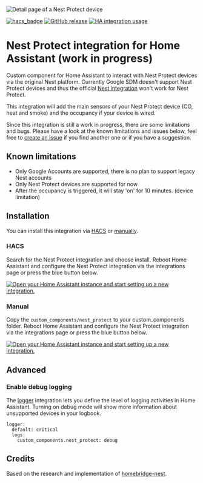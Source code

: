 ![Detail page of a Nest Protect device](https://user-images.githubusercontent.com/1424596/149627841-e5611c04-f0e7-4b66-9b10-a9ec0b5c37f8.png)

[![hacs_badge](https://img.shields.io/badge/HACS-Default-orange.svg)](https://github.com/custom-components/hacs)
[![GitHub release](https://img.shields.io/github/release/iMicknl/ha-nest-protect.svg)](https://GitHub.com/iMicknl/ha-nest-protect/releases/)
[![HA integration usage](https://img.shields.io/badge/dynamic/json?color=41BDF5&logo=home-assistant&label=integration%20usage&suffix=%20installs&cacheSeconds=15600&url=https://analytics.home-assistant.io/custom_integrations.json&query=$.nest_protect.total)](https://analytics.home-assistant.io/custom_integrations.json)

# Nest Protect integration for Home Assistant (work in progress)

Custom component for Home Assistant to interact with Nest Protect devices via the original Nest platform. Currently Google SDM doesn't support Nest Protect devices and thus the official [Nest integration](https://www.home-assistant.io/integrations/nest/) won't work for Nest Protect.

This integration will add the main sensors of your Nest Protect device (CO, heat and smoke) and the occupancy if your device is wired.

Since this integration is still a work in progress, there are some limitations and bugs. Please have a look at the known limitations and issues below, feel free to [create an issue](https://github.com/iMicknl/ha-nest-protect/issues/new/choose) if you find another one or if you have a suggestion.

## Known limitations

- Only Google Accounts are supported, there is no plan to support legacy Nest accounts
- Only Nest Protect devices are supported for now
- After the occupancy is triggered, it will stay 'on' for 10 minutes. (device limitation)

## Installation

You can install this integration via [HACS](#hacs) or [manually](#manual).

### HACS

Search for the Nest Protect integration and choose install. Reboot Home Assistant and configure the Nest Protect integration via the integrations page or press the blue button below.

[![Open your Home Assistant instance and start setting up a new integration.](https://my.home-assistant.io/badges/config_flow_start.svg)](https://my.home-assistant.io/redirect/config_flow_start/?domain=nest_protect)


### Manual

Copy the `custom_components/nest_protect` to your custom_components folder. Reboot Home Assistant and configure the Nest Protect integration via the integrations page or press the blue button below.

[![Open your Home Assistant instance and start setting up a new integration.](https://my.home-assistant.io/badges/config_flow_start.svg)](https://my.home-assistant.io/redirect/config_flow_start/?domain=nest_protect)



## Advanced

### Enable debug logging

The [logger](https://www.home-assistant.io/integrations/logger/) integration lets you define the level of logging activities in Home Assistant. Turning on debug mode will show more information about unsupported devices in your logbook.

```
logger:
  default: critical
  logs:
    custom_components.nest_protect: debug
```

## Credits

Based on the research and implementation of [homebridge-nest](https://github.com/chrisjshull/homebridge-nest).
